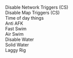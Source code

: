 Disable Network Triggers (CS) <br>
Disable Map Triggers (CS) <br>
Time of day things <br>
Anti AFK <br>
Fast Swim <br>
Air Swim <br>
Disable Water <br>
Solid Water <br>
Laggy Rig <br>
